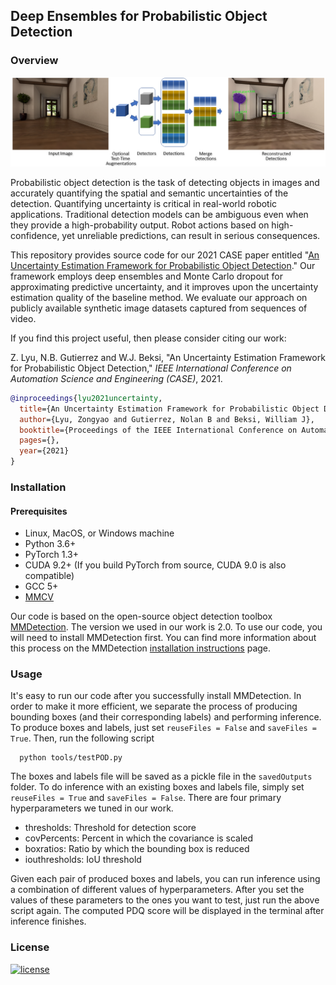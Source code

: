 ## Deep Ensembles for Probabilistic Object Detection 

### Overview
![model image](images/model.png)

Probabilistic object detection is the task of detecting objects in images and
accurately quantifying the spatial and semantic uncertainties of the detection.
Quantifying uncertainty is critical in real-world robotic applications.
Traditional detection models can be ambiguous even when they provide a
high-probability output. Robot actions based on high-confidence, yet unreliable
predictions, can result in serious consequences. 

This repository provides source code for our 2021 CASE paper entitled "[An
Uncertainty Estimation Framework for Probabilistic Object
Detection](https://arxiv.org/pdf/2106.15007.pdf)." Our framework employs deep
ensembles and Monte Carlo dropout for approximating predictive uncertainty, and
it improves upon the uncertainty estimation quality of the baseline method. We
evaluate our approach on publicly available synthetic image datasets captured
from sequences of video.

If you find this project useful, then please consider citing our work: 

Z. Lyu, N.B. Gutierrez and W.J. Beksi, "An Uncertainty Estimation Framework for
Probabilistic Object Detection," *IEEE International Conference on Automation
Science and Engineering (CASE)*, 2021.

```bibtex
@inproceedings{lyu2021uncertainty,
  title={An Uncertainty Estimation Framework for Probabilistic Object Detection},
  author={Lyu, Zongyao and Gutierrez, Nolan B and Beksi, William J},
  booktitle={Proceedings of the IEEE International Conference on Automation Science and Engineering (CASE)},
  pages={},
  year={2021}
}
```

### Installation
#### Prerequisites

- Linux, MacOS, or Windows machine
- Python 3.6+
- PyTorch 1.3+
- CUDA 9.2+ (If you build PyTorch from source, CUDA 9.0 is also compatible)
- GCC 5+
- [MMCV](https://mmcv.readthedocs.io/en/latest/#installation)

Our code is based on the open-source object detection toolbox
[MMDetection](https://github.com/open-mmlab/mmdetection). The version we used in
our work is 2.0. To use our code, you will need to install MMDetection first.
You can find more information about this process on the MMDetection
[installation
instructions](https://github.com/open-mmlab/mmdetection/blob/master/docs/get_started.md)
page.

### Usage

It's easy to run our code after you successfully install MMDetection. In order
to make it more efficient, we separate the process of producing bounding boxes
(and their corresponding labels) and performing inference. To produce boxes and
labels, just set ``reuseFiles = False`` and ``saveFiles = True``. Then, run the
following script

```shell
  python tools/testPOD.py 
```

The boxes and labels file will be saved as a pickle file in the ``savedOutputs``
folder. To do inference with an existing boxes and labels file, simply set
``reuseFiles = True`` and ``saveFiles = False``. There are four primary
hyperparameters we tuned in our work.

- thresholds: Threshold for detection score
- covPercents: Percent in which the covariance is scaled
- boxratios: Ratio by which the bounding box is reduced
- iouthresholds: IoU threshold

Given each pair of produced boxes and labels, you can run inference using a
combination of different values of hyperparameters. After you set the values of
these parameters to the ones you want to test, just run the above script again.
The computed PDQ score will be displayed in the terminal after inference
finishes.

### License 

[![license](https://img.shields.io/badge/license-Apache%202-blue)](https://github.com/robotic-vision-lab/Deep-Ensembles-For-Probabilistic-Object-Detection/blob/main/LICENSE)
